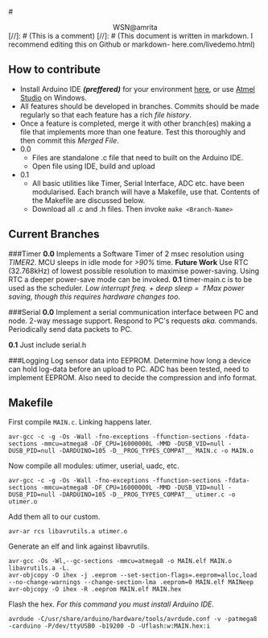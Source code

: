 #<center>WSN@amrita</center>
[//]: # (This is a comment)
[//]: # (This document is written in markdown. I recommend editing this on Github or markdown- here.com/livedemo.html)

How to contribute
----------------------
- Install Arduino IDE ***(preffered)*** for your environment [here][1], or use [Atmel Studio][2] on Windows.
- All features should be developed in branches. Commits should be made regularly so that each feature has a rich *file history*.
- Once a feature is completed, merge it with other branch(es) making a file that implements more than one feature. Test this thoroughly and then commit this *Merged File*.
- 0.0
  * Files are standalone .c file that need to built on the Arduino IDE.
  * Open file using IDE, build and upload
- 0.1
  * All basic utilities like Timer, Serial Interface, ADC etc. have been modularised. Each branch will have a Makefile, use that. Contents of the Makefile are discussed below.
  * Download all .c and .h files. Then invoke `make <Branch-Name>`

Current Branches
----------------------
###Timer
**0.0** Implements a Software Timer of 2 msec resolution using *TIMER2*. MCU sleeps in idle mode for *>90%* time.
**Future Work**
Use RTC (32.768kHz) of lowest possible resolution to maximise power-saving. Using RTC a deeper power-save mode can be invoked.
**0.1** timer-main.c is to be used as the scheduler.
*Low interrupt freq. + deep sleep = ⇑Max power saving, though this requires hardware changes too*.

###Serial
**0.0** Implement a serial communication interface between PC and node. 2-way message support. Respond to PC's requests *aka.* commands. Periodically send data packets to PC.

**0.1** Just include serial.h

###Logging
Log sensor data into EEPROM. Determine how long a device can hold log-data before an upload to PC.
ADC has been tested, need to implement EEPROM. Also need to decide the compression and info format.

Makefile
---------
First compile `MAIN.c`. Linking happens later.
```
avr-gcc -c -g -Os -Wall -fno-exceptions -ffunction-sections -fdata-sections -mmcu=atmega8 -DF_CPU=16000000L -MMD -DUSB_VID=null -DUSB_PID=null -DARDUINO=105 -D__PROG_TYPES_COMPAT__ MAIN.c -o MAIN.o
```
Now compile all modules: utimer, userial, uadc, etc.
```
avr-gcc -c -g -Os -Wall -fno-exceptions -ffunction-sections -fdata-sections -mmcu=atmega8 -DF_CPU=16000000L -MMD -DUSB_VID=null -DUSB_PID=null -DARDUINO=105 -D__PROG_TYPES_COMPAT__ utimer.c -o utimer.o
```
Add them all to our custom.
```
avr-ar rcs libavrutils.a utimer.o
```

Generate an elf and link against libavrutils.
```
avr-gcc -Os -Wl,--gc-sections -mmcu=atmega8 -o MAIN.elf MAIN.o libavrutils.a -L.
avr-objcopy -O ihex -j .eeprom --set-section-flags=.eeprom=alloc,load --no-change-warnings --change-section-lma .eeprom=0 MAIN.elf MAINeep
avr-objcopy -O ihex -R .eeprom MAIN.elf MAIN.hex
```

Flash the hex. *For this command you must install Arduino IDE.*
```
avrdude -C/usr/share/arduino/hardware/tools/avrdude.conf -v -patmega8 -carduino -P/dev/ttyUSB0 -b19200 -D -Uflash:w:MAIN.hex:i
```


[1]: http://arduino.cc/en/Main/Software 
[2]: http://www.atmel.com/tools/atmelstudio.aspx
